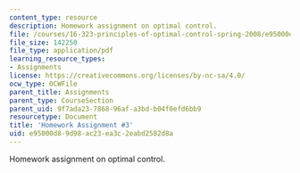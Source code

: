 ```yaml
---
content_type: resource
description: Homework assignment on optimal control.
file: /courses/16-323-principles-of-optimal-control-spring-2008/e95000d89d98ac23ea3c2eabd2582d8a_assn3.pdf
file_size: 142250
file_type: application/pdf
learning_resource_types:
- Assignments
license: https://creativecommons.org/licenses/by-nc-sa/4.0/
ocw_type: OCWFile
parent_title: Assignments
parent_type: CourseSection
parent_uid: 9f7ada23-7868-96af-a3bd-b04f0efd6bb9
resourcetype: Document
title: 'Homework Assignment #3'
uid: e95000d8-9d98-ac23-ea3c-2eabd2582d8a
---
```

Homework assignment on optimal control.